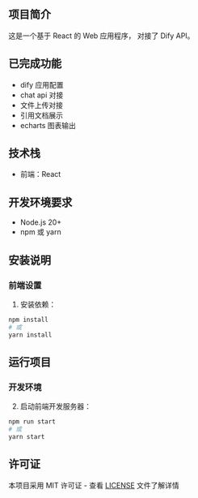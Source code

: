 ## 项目简介
这是一个基于 React 的 Web 应用程序， 对接了 Dify API。

## 已完成功能
- dify 应用配置
- chat api 对接
- 文件上传对接
- 引用文档展示
- echarts 图表输出

## 技术栈
- 前端：React

## 开发环境要求
- Node.js 20+
- npm 或 yarn

## 安装说明

### 前端设置
1. 安装依赖：
```bash
npm install
# 或
yarn install
```

## 运行项目

### 开发环境

2. 启动前端开发服务器：
```bash
npm run start
# 或
yarn start
```


## 许可证
本项目采用 MIT 许可证 - 查看 [LICENSE](LICENSE) 文件了解详情